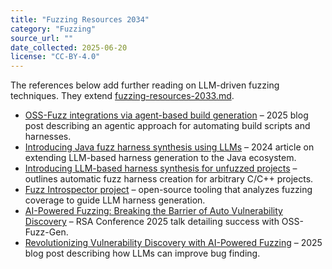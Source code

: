 ```yaml
---
title: "Fuzzing Resources 2034"
category: "Fuzzing"
source_url: ""
date_collected: 2025-06-20
license: "CC-BY-4.0"
---
```


The references below add further reading on LLM-driven fuzzing techniques. They extend [fuzzing-resources-2033.md](fuzzing-resources-2033.md).

- [OSS-Fuzz integrations via agent-based build generation](https://blog.oss-fuzz.com/posts/oss-fuzz-integrations-via-agent-based-build-generation/) – 2025 blog post describing an agentic approach for automating build scripts and harnesses.
- [Introducing Java fuzz harness synthesis using LLMs](https://blog.oss-fuzz.com/posts/introducing-java-auto-harnessing/) – 2024 article on extending LLM-based harness generation to the Java ecosystem.
- [Introducing LLM-based harness synthesis for unfuzzed projects](https://blog.oss-fuzz.com/posts/introducing-llm-based-harness-synthesis-for-unfuzzed-projects/) – outlines automatic fuzz harness creation for arbitrary C/C++ projects.
- [Fuzz Introspector project](https://github.com/ossf/fuzz-introspector) – open-source tooling that analyzes fuzzing coverage to guide LLM harness generation.
- [AI-Powered Fuzzing: Breaking the Barrier of Auto Vulnerability Discovery](https://www.rsaconference.com/library/presentation/usa/2025/ai-powered-fuzzing-breaking-the-barrier-of-auto-vulnerability-discovery) – RSA Conference 2025 talk detailing success with OSS-Fuzz-Gen.
- [Revolutionizing Vulnerability Discovery with AI-Powered Fuzzing](https://blog.shellnetsecurity.com/posts/2025/revolutionizing-vulnerability-discovery-with-ai-powered-fuzzing/) – 2025 blog post describing how LLMs can improve bug finding.
